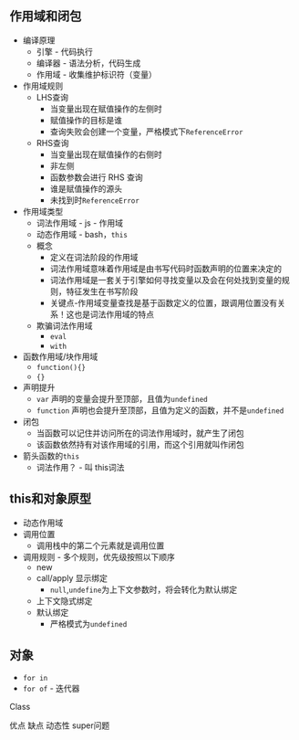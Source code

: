 
## 作用域和闭包


- 编译原理
	- 引擎 - 代码执行
	- 编译器 - 语法分析，代码生成
	- 作用域 - 收集维护标识符（变量）
- 作用域规则
	- LHS查询
		- 当变量出现在赋值操作的左侧时
		- 赋值操作的目标是谁
		- 查询失败会创建一个变量，严格模式下`ReferenceError`
	- RHS查询
		- 当变量出现在赋值操作的右侧时
		- 非左侧
		- 函数参数会进行 RHS 查询
		- 谁是赋值操作的源头
		- 未找到时`ReferenceError`
- 作用域类型
	- 词法作用域 - js - 作用域
	- 动态作用域 - bash，`this`
	- 概念
		- 定义在词法阶段的作用域
		- 词法作用域意味着作用域是由书写代码时函数声明的位置来决定的
		- 词法作用域是一套关于引擎如何寻找变量以及会在何处找到变量的规则，特征发生在书写阶段
		- 关键点-作用域变量查找是基于函数定义的位置，跟调用位置没有关系！这也是词法作用域的特点
	- 欺骗词法作用域
		- `eval`
		- `with`
- 函数作用域/块作用域
	- `function(){}`
	- `{}`
- 声明提升
	- `var` 声明的变量会提升至顶部，且值为`undefined`
	- `function` 声明也会提升至顶部，且值为定义的函数，并不是`undefined`
- 闭包
	- 当函数可以记住并访问所在的词法作用域时，就产生了闭包
	- 该函数依然持有对该作用域的引用，而这个引用就叫作闭包
- 箭头函数的`this`
	- 词法作用？ - 叫 this词法

## this和对象原型

- 动态作用域
- 调用位置
	- 调用栈中的第二个元素就是调用位置
- 调用规则 - 多个规则，优先级按照以下顺序
	- new
	- call/apply 显示绑定
		- `null`,`undefine`为上下文参数时，将会转化为默认绑定
	- 上下文隐式绑定
	- 默认绑定
		- 严格模式为`undefined`
## 对象
- `for in`
- `for of` - 迭代器

Class

优点
缺点
	动态性
	super问题
